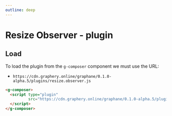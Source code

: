 ```yaml
---
outline: deep
---
```


# Resize Observer - plugin

## Load

To load the plugin from the `g-composer` component we must use the URL:

- ```https://cdn.graphery.online/graphane/0.1.0-alpha.5/plugins/resize.observer.js```

```html
<g-composer>
  <script type="plugin"
          src="https://cdn.graphery.online/graphane/0.1.0-alpha.5/plugins/resize.observer.js">
  </script>
</g-composer>
```
